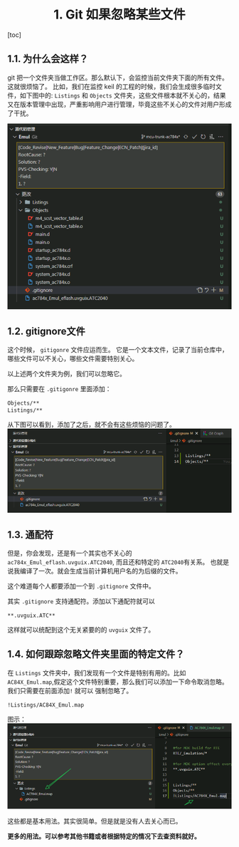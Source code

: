 <div align=center>

# 1. Git 如果忽略某些文件
</div>

[toc]

## 1.1. 为什么会这样？

git 把一个文件夹当做工作区。那么默认下，会监控当前文件夹下面的所有文件。 这就很烦恼了。
比如，我们在监控 keil 的工程的时候，我们会生成很多临时文件，如下图中的: `Listings`  和 `Objects` 文件夹，这些文件根本就不关心的，结果又在版本管理中出现，严重影响用户进行管理，毕竟这些不关心的文件对用户形成了干扰。

![烦人的bother](image/git-bother.png)

## 1.2. gitignore文件

这个时候， `gitigonre` 文件应运而生。 它是一个文本文件，记录了当前仓库中，哪些文件可以不关心，哪些文件需要特别关心。


以上述两个文件夹为例，我们可以忽略它。

那么只需要在 `.gitigonre` 里面添加：

```ignore
Objects/**
Listings/**
```
从下图可以看到，添加了之后，就不会有这些烦恼的问题了。
![no bother](image/git-bother-ignore.png)


## 1.3. 通配符
但是，你会发现，还是有一个其实也不关心的`ac784x_Emul_eflash.uvguix.ATC2040`, 而且还和特定的 `ATC2040`有关系。 也就是说我编译了一次。就会生成当前计算机用户名的为后缀的文件。

这个难道每个人都要添加一个到 `.gitignore` 文件中。

其实 `.gitignore` 支持通配符。添加以下通配符就可以
```
**.uvguix.ATC**
```

这样就可以统配到这个无关紧要的的 `uvguix` 文件了。

## 1.4. 如何跟踪忽略文件夹里面的特定文件？

在 `Listings` 文件夹中，我们发现有一个文件是特别有用的。比如 `AC84X_Emul.map`,假定这个文件特别重要，那么我们可以添加一下命令取消忽略。我们只需要在前面添加`!` 就可以 强制忽略了。

```
!Listings/AC84X_Emul.map
```
图示：
![取消忽略特定文件](image/git-unignore.png)


这些都是基本用法。其实很简单。但是就是没有人去关心而已。


**更多的用法。可以参考其他书籍或者根据特定的情况下去查资料就好。**